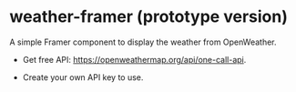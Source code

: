 # weather-framer (prototype version)

A simple Framer component to display the weather from OpenWeather.

* Get free API: https://openweathermap.org/api/one-call-api.

* Create your own API key to use.

